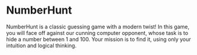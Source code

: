 # NumberHunt
 NumberHunt is a classic guessing game with a modern twist! In this game, you will face off against our cunning computer opponent, whose task is to hide a number between 1 and 100. Your mission is to find it, using only your intuition and logical thinking. 
